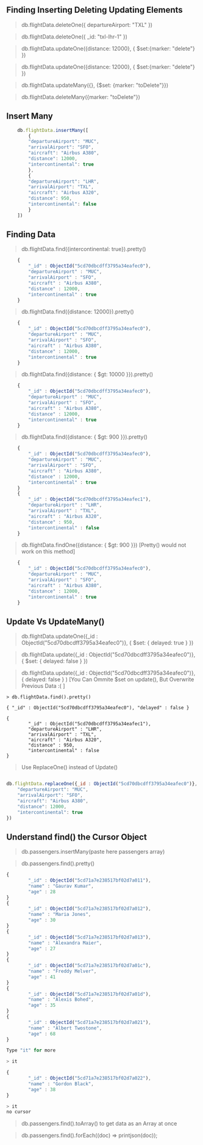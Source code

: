 ## Finding Inserting Deleting Updating Elements

> db.flightData.deleteOne({ departureAirport: "TXL" })

> db.flightData.deleteOne({ _id: "txl-lhr-1" })

> db.flightData.updateOne({distance: 12000}, { $set:{marker: "delete"} })

> db.flightData.updateOne({distance: 12000}, { $set:{marker: "delete"} })

> db.flightData.updateMany({}, {$set: {marker: "toDelete"}})

> db.flightData.deleteMany({marker: "toDelete"})

## Insert Many

```javaScript
    db.flightData.insertMany([
        {
        "departureAirport": "MUC",
        "arrivalAirport": "SFO",
        "aircraft": "Airbus A380",
        "distance": 12000,
        "intercontinental": true
        },
        {
        "departureAirport": "LHR",
        "arrivalAirport": "TXL",
        "aircraft": "Airbus A320",
        "distance": 950,
        "intercontinental": false
        }
    ])
```

## Finding Data

> db.flightData.find({intercontinental: true}).pretty()

```javascript
    {
        "_id" : ObjectId("5cd70dbcdff3795a34eafec0"),
        "departureAirport" : "MUC",
        "arrivalAirport" : "SFO",
        "aircraft" : "Airbus A380",
        "distance" : 12000,
        "intercontinental" : true
    }
```

> db.flightData.find({distance: 12000}).pretty()

```javascript
    {
        "_id" : ObjectId("5cd70dbcdff3795a34eafec0"),
        "departureAirport" : "MUC",
        "arrivalAirport" : "SFO",
        "aircraft" : "Airbus A380",
        "distance" : 12000,
        "intercontinental" : true
    }
```
> db.flightData.find({distance: { $gt: 10000 }}).pretty()

```javascript
    {
        "_id" : ObjectId("5cd70dbcdff3795a34eafec0"),
        "departureAirport" : "MUC",
        "arrivalAirport" : "SFO",
        "aircraft" : "Airbus A380",
        "distance" : 12000,
        "intercontinental" : true
    }
```
> db.flightData.find({distance: { $gt: 900 }}).pretty()

```javascript
    {
        "_id" : ObjectId("5cd70dbcdff3795a34eafec0"),
        "departureAirport" : "MUC",
        "arrivalAirport" : "SFO",
        "aircraft" : "Airbus A380",
        "distance" : 12000,
        "intercontinental" : true
    }
    {
        "_id" : ObjectId("5cd70dbcdff3795a34eafec1"),
        "departureAirport" : "LHR",
        "arrivalAirport" : "TXL",
        "aircraft" : "Airbus A320",
        "distance" : 950,
        "intercontinental" : false
    }
```

> db.flightData.findOne({distance: { $gt: 900 }}) [Pretty() would not work on this method]

```javascript
    {
        "_id" : ObjectId("5cd70dbcdff3795a34eafec0"),
        "departureAirport" : "MUC",
        "arrivalAirport" : "SFO",
        "aircraft" : "Airbus A380",
        "distance" : 12000,
        "intercontinental" : true
    }
```

## Update Vs UpdateMany()

> db.flightData.updateOne({_id : ObjectId("5cd70dbcdff3795a34eafec0")}, { $set: { delayed: true } })

> db.flightData.update({_id : ObjectId("5cd70dbcdff3795a34eafec0")}, { $set: { delayed: false } })

> db.flightData.update({_id : ObjectId("5cd70dbcdff3795a34eafec0")}, { delayed: false } ) [You Can Ommite $set on update(), But Overwrite Previous Data :( ]

```
> db.flightData.find().pretty()

{ "_id" : ObjectId("5cd70dbcdff3795a34eafec0"), "delayed" : false }

{
        "_id" : ObjectId("5cd70dbcdff3795a34eafec1"),
        "departureAirport" : "LHR",
        "arrivalAirport" : "TXL",
        "aircraft" : "Airbus A320",
        "distance" : 950,
        "intercontinental" : false
}

```

> Use ReplaceOne() instead of Update() 

```javaScript

db.flightData.replaceOne({_id : ObjectId("5cd70dbcdff3795a34eafec0")}, {
    "departureAirport": "MUC",
    "arrivalAirport": "SFO",
    "aircraft": "Airbus A380",
    "distance": 12000,
    "intercontinental": true
})

```

## Understand find() the Cursor Object

> db.passengers.insertMany(paste here passengers array)


> db.passengers.find().pretty()

```javaScript
{
        "_id" : ObjectId("5cd71a7e238517bf02d7a011"),
        "name" : "Gaurav Kumar",
        "age" : 28
}
{
        "_id" : ObjectId("5cd71a7e238517bf02d7a012"),
        "name" : "Maria Jones",
        "age" : 30
}
{
        "_id" : ObjectId("5cd71a7e238517bf02d7a013"),
        "name" : "Alexandra Maier",
        "age" : 27
}
{
        "_id" : ObjectId("5cd71a7e238517bf02d7a01c"),
        "name" : "Freddy Melver",
        "age" : 41
}
{
        "_id" : ObjectId("5cd71a7e238517bf02d7a01d"),
        "name" : "Alexis Bohed",
        "age" : 35
}
{
        "_id" : ObjectId("5cd71a7e238517bf02d7a021"),
        "name" : "Albert Twostone",
        "age" : 68
}

Type "it" for more

> it

{
        "_id" : ObjectId("5cd71a7e238517bf02d7a022"),
        "name" : "Gordon Black",
        "age" : 38
}

> it
no cursor

```

> db.passengers.find().toArray() to get data as an Array at once

> db.passengers.find().forEach((doc) => printjson(doc)); 
